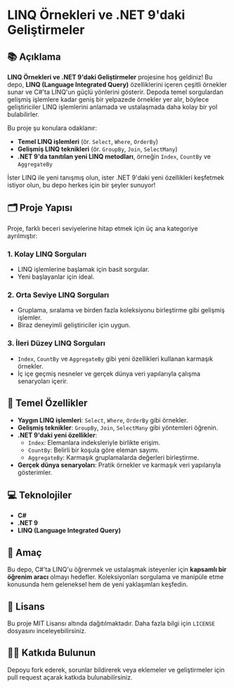 # LINQ Örnekleri ve .NET 9'daki Geliştirmeler

## 📚 Açıklama

**LINQ Örnekleri ve .NET 9'daki Geliştirmeler** projesine hoş geldiniz! Bu depo, **LINQ (Language Integrated Query)** özelliklerini içeren çeşitli örnekler sunar ve C#'ta LINQ'un güçlü yönlerini gösterir. Depoda temel sorgulardan gelişmiş işlemlere kadar geniş bir yelpazede örnekler yer alır, böylece geliştiriciler LINQ işlemlerini anlamada ve ustalaşmada daha kolay bir yol bulabilirler.

Bu proje şu konulara odaklanır:

- **Temel LINQ işlemleri** (ör. `Select`, `Where`, `OrderBy`)
- **Gelişmiş LINQ teknikleri** (ör. `GroupBy`, `Join`, `SelectMany`)
- **.NET 9'da tanıtılan yeni LINQ metodları**, örneğin `Index`, `CountBy` ve `AggregateBy`

İster LINQ ile yeni tanışmış olun, ister .NET 9'daki yeni özellikleri keşfetmek istiyor olun, bu depo herkes için bir şeyler sunuyor!

## 🗂️ Proje Yapısı

Proje, farklı beceri seviyelerine hitap etmek için üç ana kategoriye ayrılmıştır:

### 1. **Kolay LINQ Sorguları**
   - LINQ işlemlerine başlamak için basit sorgular.
   - Yeni başlayanlar için ideal.

### 2. **Orta Seviye LINQ Sorguları**
   - Gruplama, sıralama ve birden fazla koleksiyonu birleştirme gibi gelişmiş işlemler.
   - Biraz deneyimli geliştiriciler için uygun.

### 3. **İleri Düzey LINQ Sorguları**
   - `Index`, `CountBy` ve `AggregateBy` gibi yeni özellikleri kullanan karmaşık örnekler.
   - İç içe geçmiş nesneler ve gerçek dünya veri yapılarıyla çalışma senaryoları içerir.

## 🚀 Temel Özellikler

- **Yaygın LINQ işlemleri**: `Select`, `Where`, `OrderBy` gibi örnekler.  
- **Gelişmiş teknikler**: `GroupBy`, `Join`, `SelectMany` gibi yöntemleri öğrenin.  
- **.NET 9'daki yeni özellikler**:
  - `Index`: Elemanlara indeksleriyle birlikte erişim.
  - `CountBy`: Belirli bir koşula göre eleman sayımı.
  - `AggregateBy`: Karmaşık gruplamalarda değerleri birleştirme.  
- **Gerçek dünya senaryoları**: Pratik örnekler ve karmaşık veri yapılarıyla gösterimler.

## 💻 Teknolojiler

- **C#**  
- **.NET 9**  
- **LINQ (Language Integrated Query)**  

## 🎯 Amaç

Bu depo, C#'ta LINQ'u öğrenmek ve ustalaşmak isteyenler için **kapsamlı bir öğrenim aracı** olmayı hedefler. Koleksiyonları sorgulama ve manipüle etme konusunda hem geleneksel hem de yeni yaklaşımları keşfedin.

## 📜 Lisans

Bu proje MIT Lisansı altında dağıtılmaktadır. Daha fazla bilgi için `LICENSE` dosyasını inceleyebilirsiniz.

## 🙋‍♂️ Katkıda Bulunun

Depoyu fork ederek, sorunlar bildirerek veya eklemeler ve geliştirmeler için pull request açarak katkıda bulunabilirsiniz.
